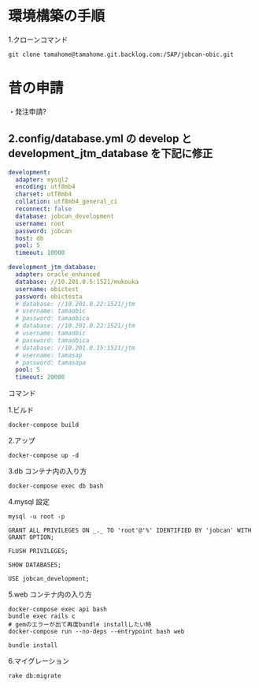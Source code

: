 # 環境構築の手順

1.クローンコマンド

```:ターミナル
git clone tamahome@tamahome.git.backlog.com:/SAP/jobcan-obic.git
```

# 昔の申請

・発注申請?

## 2.config/database.yml の develop と development_jtm_database を下記に修正

```yml
development:
  adapter: mysql2
  encoding: utf8mb4
  charset: utf8mb4
  collation: utf8mb4_general_ci
  reconnect: false
  database: jobcan_development
  username: root
  password: jobcan
  host: db
  pool: 5
  timeout: 10000

development_jtm_database:
  adapter: oracle_enhanced
  database: //10.201.0.5:1521/mukouka
  username: obictest
  password: obictesta
  # database: //10.201.0.22:1521/jtm
  # username: tamaobic
  # password: tamaobica
  # database: //10.201.0.22:1521/jtm
  # username: tamaobic
  # password: tamaobica
  # database: //10.201.0.15:1521/jtm
  # username: tamasap
  # password: tamasapa
  pool: 5
  timeout: 20000
```

コマンド

1.ビルド

```::ターミナル
docker-compose build
```

2.アップ

```::ターミナル
docker-compose up -d
```

3.db コンテナ内の入り方

```::ターミナル
docker-compose exec db bash
```

4.mysql 設定

```::ターミナル
mysql -u root -p

GRANT ALL PRIVILEGES ON _._ TO 'root'@'%' IDENTIFIED BY 'jobcan' WITH GRANT OPTION;

FLUSH PRIVILEGES;

SHOW DATABASES;

USE jobcan_development;
```

5.web コンテナ内の入り方

```::ターミナル
docker-compose exec api bash
bundle exec rails c
# gemのエラーが出て再度bundle installしたい時
docker-compose run --no-deps --entrypoint bash web

bundle install
```

6.マイグレーション

```::ターミナル
rake db:migrate
```
